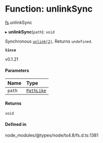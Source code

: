 # Function: unlinkSync

[fs](../modules/fs.md).unlinkSync

▸ **unlinkSync**(`path`): `void`

Synchronous [`unlink(2)`](http://man7.org/linux/man-pages/man2/unlink.2.html). Returns `undefined`.

**`Since`**

v0.1.21

#### Parameters

| Name | Type |
| :------ | :------ |
| `path` | [`PathLike`](../types/fs.PathLike.md) |

#### Returns

`void`

#### Defined in

node_modules/@types/node/ts4.8/fs.d.ts:1381
